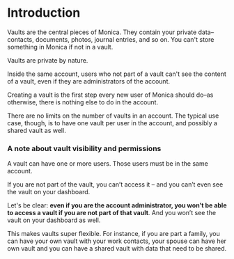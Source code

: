 # Introduction

Vaults are the central pieces of Monica. They contain your private data–contacts, documents, photos, journal entries, and so on. You can't store something in Monica if not in a vault.

Vaults are private by nature.

Inside the same account, users who not part of a vault can't see the content of a vault, even if they are administrators of the account.

Creating a vault is the first step every new user of Monica should do–as otherwise, there is nothing else to do in the account.

There are no limits on the number of vaults in an account. The typical use case, though, is to have one vault per user in the account, and possibly a shared vault as well.

### A note about vault visibility and permissions

A vault can have one or more users. Those users must be in the same account.

If you are not part of the vault, you can’t access it – and you can’t even see the vault on your dashboard.

Let's be clear: **even if you are the account administrator, you won’t be able to access a vault if you are not part of that vault**. And you won’t see the vault on your dashboard as well.

This makes vaults super flexible. For instance, if you are part a family, you can have your own vault with your work contacts, your spouse can have her own vault and you can have a shared vault with data that need to be shared.
